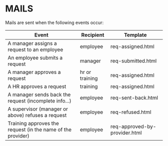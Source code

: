 # MAILS

Mails are sent when the following events occur:

| Event | Recipient | Template |  
| ------ | ------ | ------ |  
| A manager assigns a request to an employee | employee | req-assigned.html |  
| An employee submits a request | manager | req-submitted.html |  
| A manager approves a request | hr or training | req-assigned.html |  
| A HR approves a request | training | req-assigned.html |  
| A manager sends back the request (incomplete info...) | employee | req-sent-back.html |  
| A supervisor (manager or above) refuses a request | employee | req-refused.html |  
| Training approves the request (in the name of the provider) | employee | req-approved-by-provider.html |  




